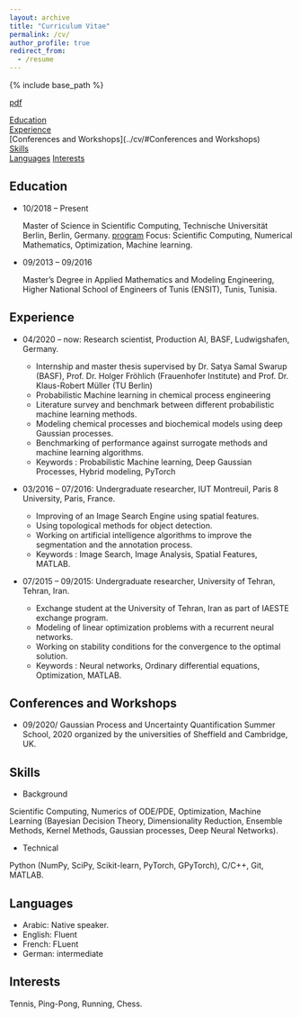 ```yaml
---
layout: archive
title: "Curriculum Vitae"
permalink: /cv/
author_profile: true
redirect_from:
  - /resume
---
```


{% include base_path %}

[pdf](https://hazemlahoual.github.io/files/CV_HazemLahoual.pdf)

[Education](../cv/#education) <br/>
[Experience](../cv/#experience)<br/>
[Conferences and Workshops](../cv/#Conferences and Workshops)<br/>
[Skills](../cv/#Skills)<br/>
[Languages](../cv/#Languages)
[Interests](../cv/#Interests)<br/>


## Education

* 10/2018 – Present

  Master of Science in Scientific Computing, Technische Universität Berlin, Berlin, Germany. [program](https://www.math.tu-berlin.de/studienfachberatung_mathematik/master/scientific_computing/)
Focus: Scientific Computing, Numerical Mathematics, Optimization, Machine learning. 
* 09/2013 – 09/2016

  Master’s Degree in Applied Mathematics and Modeling Engineering, Higher National School of Engineers of Tunis (ENSIT), Tunis, Tunisia.

## Experience

* 04/2020 – now: Research scientist, Production AI, BASF, Ludwigshafen, Germany.
  * Internship and master thesis supervised by Dr. Satya Samal Swarup (BASF), Prof. Dr. Holger Fröhlich (Frauenhofer Institute) and Prof. Dr. Klaus-Robert Müller (TU Berlin)
  * Probabilistic Machine learning in chemical process engineering
  * Literature survey and benchmark between different probabilistic machine learning methods.
  * Modeling chemical processes and biochemical models using deep Gaussian processes.
  * Benchmarking of performance against surrogate methods and machine learning algorithms.
  * Keywords : Probabilistic Machine learning, Deep Gaussian Processes, Hybrid modeling, PyTorch

* 03/2016 – 07/2016: Undergraduate researcher, IUT Montreuil, Paris 8 University, Paris, France.
  * Improving of an Image Search Engine using spatial features. 
  * Using topological methods for object detection.
  * Working on artificial intelligence algorithms to improve the segmentation and the annotation process.
  * Keywords : Image Search, Image Analysis, Spatial Features, MATLAB.
 
* 07/2015 – 09/2015: Undergraduate researcher, University of Tehran, Tehran, Iran.
  * Exchange student at the University of Tehran, Iran as part of IAESTE exchange program.
  * Modeling of linear optimization problems with a recurrent neural networks.
  * Working on stability conditions for the convergence to the optimal solution.
  * Keywords : Neural networks, Ordinary differential equations, Optimization, MATLAB.
 
 ## Conferences and Workshops
 
* 09/2020/ Gaussian Process and Uncertainty Quantification Summer School, 2020 organized by the universities of Sheffield and Cambridge, UK.
 
 ## Skills
 
 * Background 
 
 Scientific Computing, Numerics of ODE/PDE, Optimization, Machine Learning (Bayesian Decision Theory, Dimensionality Reduction, Ensemble Methods, Kernel Methods, Gaussian processes, Deep Neural Networks).
* Technical

Python (NumPy, SciPy, Scikit-learn, PyTorch, GPyTorch), C/C++, Git, MATLAB.

## Languages

* Arabic: Native speaker.
* English: Fluent
* French: FLuent
* German: intermediate

 ## Interests
 
 Tennis, Ping-Pong, Running, Chess.
